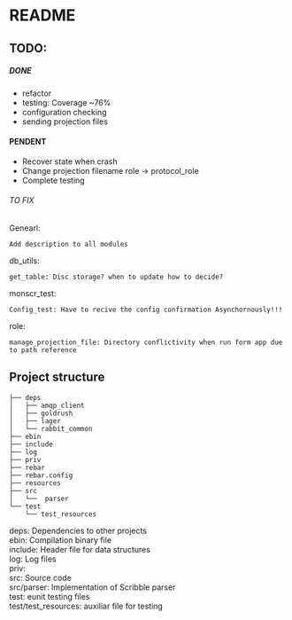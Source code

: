 README
=============

TODO:
-------
##### DONE

- refactor
- testing: Coverage ~76% 
- configuration checking
- sending projection files

#### PENDENT

- Recover state when crash
- Change projection filename role -> protocol_role
- Complete testing

###### TO FIX
Genearl:
	
	Add description to all modules

db_utils:
 
	get_table: Disc storage? when to update how to decide?
	
monscr_test:
	
	Config_test: Have to recive the config confirmation Asynchornously!!!
	
role:

	manage_projection_file: Directory conflictivity when run form app due to path reference
	
	



Project structure
--------

	├── deps    
	│   ├── amqp_client
	│   ├── goldrush
	│   ├── lager
	│   └── rabbit_common
	├── ebin
	├── include
	├── log
	├── priv
	├── rebar
	├── rebar.config
	├── resources
	├── src
	│   └──  parser
	└── test
    	└── test_resources

deps: Dependencies to other projects </br>
ebin: Compilation binary file </br>
include: Header file for data structures</br>
log: Log files</br>
priv: </br>
src: Source code</br>
src/parser: Implementation of Scribble parser</br>
test: eunit testing files</br>
test/test_resources: auxiliar file for testing</br>



